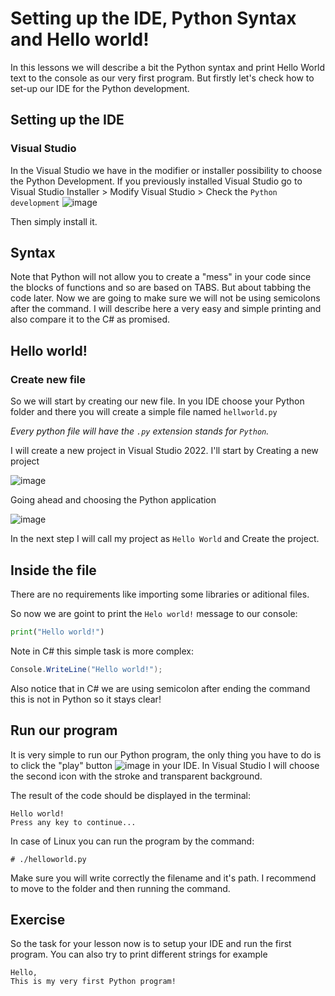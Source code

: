 # Setting up the IDE, Python Syntax and Hello world!

In this lessons we will describe a bit the Python syntax and print Hello World text to the console as our very first program.
But firstly let's check how to set-up our IDE for the Python development.

## Setting up the IDE

### Visual Studio
In the Visual Studio we have in the modifier or installer possibility to choose the Python Development. If you previously installed Visual Studio go to Visual Studio Installer > Modify Visual Studio > Check the `Python development`
![image](https://user-images.githubusercontent.com/57287296/206917063-edf40a60-775d-4746-8229-d0b3d7157d89.png)

Then simply install it.

## Syntax

Note that Python will not allow you to create a "mess" in your code since the blocks of functions and so are based on TABS. But about tabbing the code later. Now we are going to make sure we will not be using semicolons after the command. I will describe here a very easy and simple printing and also compare it to the C# as promised.

## Hello world!

### Create new file

So we will start by creating our new file. In you IDE choose your Python folder and there you will create a simple file named `hellworld.py`

*Every python file will have the `.py` extension stands for `Python`.*

I will create a new project in Visual Studio 2022.
I'll start by Creating a new project

![image](https://user-images.githubusercontent.com/57287296/206917176-e35a1fb0-c0a4-417f-a0fc-11989b0a23f8.png)

Going ahead and choosing the Python application

![image](https://user-images.githubusercontent.com/57287296/206917223-02087aa1-5dd5-4020-a536-eac909677305.png)

In the next step I will call my project as `Hello World` and Create the project.

## Inside the file

There are no requirements like importing some libraries or aditional files.

So now we are goint to print the `Helo world!` message to our console:
```python
print("Hello world!")
```

Note in C# this simple task is more complex:

```csharp
Console.WriteLine("Hello world!");
```

Also notice that in C# we are using semicolon after ending the command this is not in Python so it stays clear!

## Run our program

It is very simple to run our Python program, the only thing you have to do is to click the "play" button ![image](https://user-images.githubusercontent.com/57287296/206917341-aed82890-a2d8-48d0-83fd-f61b9c4cc397.png)
 in your IDE. In Visual Studio I will choose the second icon with the stroke and transparent background. 
 
 The result of the code should be displayed in the terminal: 
 ```
 Hello world!
 Press any key to continue...
 ```
 
 In case of Linux you can run the program by the command:
 ```
 # ./helloworld.py
 ```
 Make sure you will write correctly the filename and it's path. I recommend to move to the folder and then running the command.

## Exercise

So the task for your lesson now is to setup your IDE and run the first program. You can also try to print different strings for example
```
Hello,
This is my very first Python program!
```
